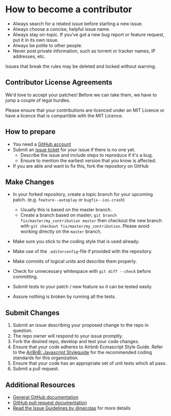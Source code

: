 # How to become a contributor

- Always search for a related issue before starting a new issue.
- Always choose a concise, helpful issue name.
- Always stay on-topic. If you've got a new bug report or feature request, put it in its own issue.
- Always be polite to other people.
- Never post private information, such as torrent or tracker names, IP addresses, etc.

Issues that break the rules may be deleted and locked without warning.

## Contributor License Agreements

We'd love to accept your patches! Before we can take them, we
have to jump a couple of legal hurdles.

Please ensure that your contributions are licenced under an MIT Licence or have a licence that is compartible with the MIT Licence.



## How to prepare

* You need a [GitHub account](https://github.com/signup/free)
* Submit an [issue ticket](https://github.com/realjs/algorithms.js/issues) for your issue if there is no one yet.
    * Describe the issue and include steps to reproduce if it's a bug.
    * Ensure to mention the earliest version that you know is affected.
* If you are able and want to fix this, fork the repository on GitHub


## Make Changes

* In your forked repository, create a topic branch for your upcoming patch. (e.g. `feature--autoplay` or `bugfix--ios-crash`)
    * Usually this is based on the master branch.
    * Create a branch based on master; `git branch
    fix/master/my_contribution master` then checkout the new branch with `git
    checkout fix/master/my_contribution`.  Please avoid working directly on the `master` branch.
* Make sure you stick to the coding style that is used already.
* Make use of the `.editorconfig`-file if provided with the repository.
* Make commits of logical units and describe them properly.
* Check for unnecessary whitespace with `git diff --check` before committing.

* Submit tests to your patch / new feature so it can be tested easily.
* Assure nothing is broken by running all the tests.

## Submit Changes


1. Submit an issue describing your proposed change to the repo in question.
1. The repo owner will respond to your issue promptly.
1. Fork the desired repo, develop and test your code changes.
1. Ensure that your code adheres to Airbnb Ecmascript Style Guide. Refer to the
   [AirBnB: Javascript Styleguide](https://github.com/airbnb/javascript/) for the
   recommended coding standards for this organization.
1. Ensure that your code has an appropriate set of unit tests which all pass.
1. Submit a pull request.

## Additional Resources

* [General GitHub documentation](http://help.github.com/)
* [GitHub pull request documentation](http://help.github.com/send-pull-requests/)
* [Read the Issue Guidelines by @necolas](https://github.com/necolas/issue-guidelines/blob/master/CONTRIBUTING.md) for more details
